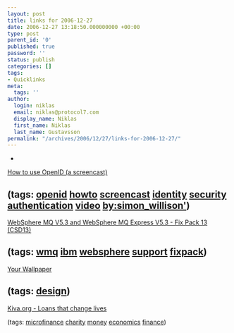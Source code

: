 ```yaml
---
layout: post
title: links for 2006-12-27
date: 2006-12-27 13:18:50.000000000 +00:00
type: post
parent_id: '0'
published: true
password: ''
status: publish
categories: []
tags:
- Quicklinks
meta:
  tags: ''
author:
  login: niklas
  email: niklas@protocol7.com
  display_name: Niklas
  first_name: Niklas
  last_name: Gustavsson
permalink: "/archives/2006/12/27/links-for-2006-12-27/"
---
```

- 
[How to use OpenID (a screencast)](http://simonwillison.net/2006/openid-screencast/)

(tags: [openid](http://del.icio.us/protocol7/openid) [howto](http://del.icio.us/protocol7/howto) [screencast](http://del.icio.us/protocol7/screencast) [identity](http://del.icio.us/protocol7/identity) [security](http://del.icio.us/protocol7/security) [authentication](http://del.icio.us/protocol7/authentication) [video](http://del.icio.us/protocol7/video) [by:simon\_willison'](http://del.icio.us/protocol7/by:simon_willison'))
- 
[WebSphere MQ V5.3 and WebSphere MQ Express V5.3 - Fix Pack 13 (CSD13)](http://www-1.ibm.com/support/docview.wss?rs=171&uid=swg24014128)

(tags: [wmq](http://del.icio.us/protocol7/wmq) [ibm](http://del.icio.us/protocol7/ibm) [websphere](http://del.icio.us/protocol7/websphere) [support](http://del.icio.us/protocol7/support) [fixpack](http://del.icio.us/protocol7/fixpack))
- 
[Your Wallpaper](http://www.yourwallpaper.se/)

(tags: [design](http://del.icio.us/protocol7/design))
- 
[Kiva.org - Loans that change lives](http://www.kiva.org/app.php)

(tags: [microfinance](http://del.icio.us/protocol7/microfinance) [charity](http://del.icio.us/protocol7/charity) [money](http://del.icio.us/protocol7/money) [economics](http://del.icio.us/protocol7/economics) [finance](http://del.icio.us/protocol7/finance))
